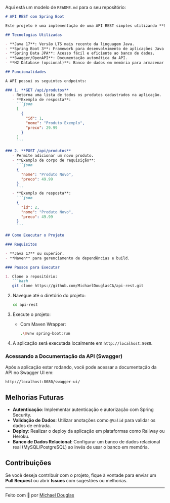 Aqui está um modelo de `README.md` para o seu repositório:

```markdown
# API REST com Spring Boot

Este projeto é uma implementação de uma API REST simples utilizando **Spring Boot 3** com **Java 17**. A API permite gerenciar produtos, incluindo operações de listagem e adição de produtos. A API está documentada utilizando **Swagger** para facilitar o uso e testes.

## Tecnologias Utilizadas

- **Java 17**: Versão LTS mais recente da linguagem Java.
- **Spring Boot 3**: Framework para desenvolvimento de aplicações Java com configuração automática.
- **Spring Data JPA**: Acesso fácil e eficiente ao banco de dados.
- **Swagger/OpenAPI**: Documentação automática da API.
- **H2 Database (opcional)**: Banco de dados em memória para armazenar os dados dos produtos.

## Funcionalidades

A API possui os seguintes endpoints:

### 1. **GET /api/produtos**
   - Retorna uma lista de todos os produtos cadastrados na aplicação.
   - **Exemplo de resposta**:
     ```json
     [
       {
         "id": 1,
         "nome": "Produto Exemplo",
         "preco": 29.99
       }
     ]
     ```

### 2. **POST /api/produtos**
   - Permite adicionar um novo produto.
   - **Exemplo de corpo de requisição**:
     ```json
     {
       "nome": "Produto Novo",
       "preco": 49.99
     }
     ```
   - **Exemplo de resposta**:
     ```json
     {
       "id": 2,
       "nome": "Produto Novo",
       "preco": 49.99
     }
     ```

## Como Executar o Projeto

### Requisitos

- **Java 17** ou superior.
- **Maven** para gerenciamento de dependências e build.

### Passos para Executar

1. Clone o repositório:
   ```bash
   git clone https://github.com/MichaelDouglasCA/api-rest.git
   ```

2. Navegue até o diretório do projeto:
   ```bash
   cd api-rest
   ```

3. Execute o projeto:
   - Com Maven Wrapper:
     ```bash
     .\mvnw spring-boot:run
     ```

4. A aplicação será executada localmente em `http://localhost:8080`.

### Acessando a Documentação da API (Swagger)

Após a aplicação estar rodando, você pode acessar a documentação da API no Swagger UI em:

```
http://localhost:8080/swagger-ui/
```

## Melhorias Futuras

- **Autenticação**: Implementar autenticação e autorização com Spring Security.
- **Validação de Dados**: Utilizar anotações como `@Valid` para validar os dados de entrada.
- **Deploy**: Realizar o deploy da aplicação em plataformas como Railway ou Heroku.
- **Banco de Dados Relacional**: Configurar um banco de dados relacional real (MySQL/PostgreSQL) ao invés de usar o banco em memória.

## Contribuições

Se você deseja contribuir com o projeto, fique à vontade para enviar um **Pull Request** ou abrir **Issues** com sugestões ou melhorias.

---

Feito com 💙 por [Michael Douglas](https://github.com/MichaelDouglasCA)
```


